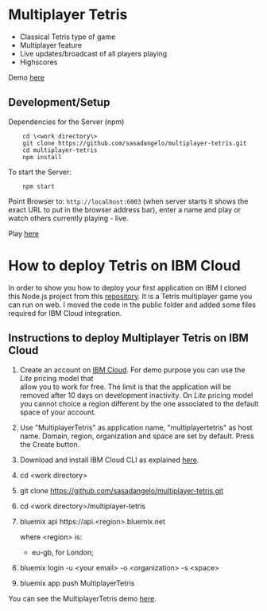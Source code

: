 Multiplayer Tetris
======

* Classical Tetris type of game
* Multiplayer feature
* Live updates/broadcast of all players playing
* Highscores

Demo [here](https://multiplayertetris.eu-gb.mybluemix.net/)

Development/Setup
-----
Dependencies for the Server (npm)
```
    cd \<work directory\>
    git clone https://github.com/sasadangelo/multiplayer-tetris.git
    cd multiplayer-tetris
    npm install
```

To start the Server:
```
    npm start
```

Point Browser to: `http://localhost:6003` (when server starts it shows the exact URL to put in the browser address bar), enter a name and play or watch others currently playing - live.


Play [here](https://multiplayertetris.eu-gb.mybluemix.net/)


# How to deploy Tetris on IBM Cloud

In order to show you how to deploy your first application on IBM I cloned this Node.js project from this [repository](https://github.com/zhongdeliu/multiplayer-tetris). It is a Tetris multiplayer game you can run on web. I moved the code in the public folder and added some files required for IBM Cloud integration.

## Instructions to deploy Multiplayer Tetris on IBM Cloud

1. Create an account on [IBM Cloud](https://www.ibm.com/cloud/). For demo purpose you can use the *Lite* pricing model that  
   allow you to work for free. The limit is that the application will be removed after 10 days on development inactivity. On 
   *Lite* pricing model you cannot choice a region different by the one associated to the default space of your account.  
2. Use "MultiplayerTetris" as application name, "multiplayertetris" as host name. Domain, region, organization and space are set by 
   default. Press the Create button.
3. Download and install IBM Cloud CLI as explained [here](https://cloud.ibm.com/docs/cli/index.html#overview).
4. cd \<work directory\>
5. git clone https://github.com/sasadangelo/multiplayer-tetris.git
6. cd \<work directory\>/multiplayer-tetris
7. bluemix api https://api.<region\>.bluemix.net

   where \<region\> is:
   - eu-gb, for London;
       
8. bluemix login -u \<your email\> -o \<organization\> -s \<space\>       
9. bluemix app push MultiplayerTetris

You can see the MultiplayerTetris demo [here](https://multiplayertetris.eu-gb.mybluemix.net/).
